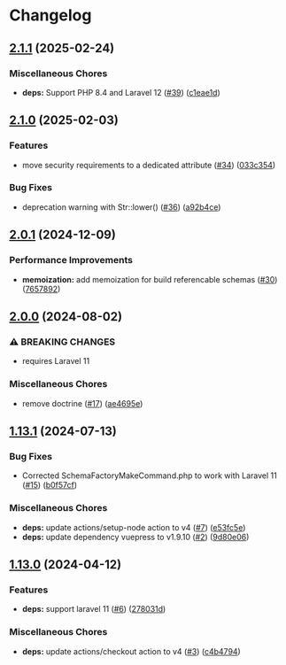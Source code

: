 # Changelog

## [2.1.1](https://github.com/Nova-Edge/laravel-openapi/compare/v2.1.0...v2.1.1) (2025-02-24)


### Miscellaneous Chores

* **deps:** Support PHP 8.4 and Laravel 12 ([#39](https://github.com/Nova-Edge/laravel-openapi/issues/39)) ([c1eae1d](https://github.com/Nova-Edge/laravel-openapi/commit/c1eae1d680b1f36579f8a3c416dd6adf7883f3f9))

## [2.1.0](https://github.com/Nova-Edge/laravel-openapi/compare/v2.0.1...v2.1.0) (2025-02-03)


### Features

* move security requirements to a dedicated attribute ([#34](https://github.com/Nova-Edge/laravel-openapi/issues/34)) ([033c354](https://github.com/Nova-Edge/laravel-openapi/commit/033c354c47cab100d0bbb0354d4f0709e0484379))


### Bug Fixes

* deprecation warning with Str::lower() ([#36](https://github.com/Nova-Edge/laravel-openapi/issues/36)) ([a92b4ce](https://github.com/Nova-Edge/laravel-openapi/commit/a92b4ce171daa721c94da23e42bf02c4f5896951))

## [2.0.1](https://github.com/Nova-Edge/laravel-openapi/compare/v2.0.0...v2.0.1) (2024-12-09)


### Performance Improvements

* **memoization:** add memoization for build referencable schemas ([#30](https://github.com/Nova-Edge/laravel-openapi/issues/30)) ([7657892](https://github.com/Nova-Edge/laravel-openapi/commit/765789290c4b43dedf3f7e4f96ef32cbe82a9087))

## [2.0.0](https://github.com/Nova-Edge/laravel-openapi/compare/v1.13.1...v2.0.0) (2024-08-02)


### ⚠ BREAKING CHANGES

* requires Laravel 11

### Miscellaneous Chores

* remove doctrine ([#17](https://github.com/Nova-Edge/laravel-openapi/issues/17)) ([ae4695e](https://github.com/Nova-Edge/laravel-openapi/commit/ae4695e9973fe6b9e70c4c132bdc324c57075635))

## [1.13.1](https://github.com/Nova-Edge/laravel-openapi/compare/v1.13.0...v1.13.1) (2024-07-13)


### Bug Fixes

* Corrected SchemaFactoryMakeCommand.php to work with Laravel 11 ([#15](https://github.com/Nova-Edge/laravel-openapi/issues/15)) ([b0f57cf](https://github.com/Nova-Edge/laravel-openapi/commit/b0f57cf0b56a0edbe686a0202631e9cfc9b8283a))


### Miscellaneous Chores

* **deps:** update actions/setup-node action to v4 ([#7](https://github.com/Nova-Edge/laravel-openapi/issues/7)) ([e53fc5e](https://github.com/Nova-Edge/laravel-openapi/commit/e53fc5e09aadbbc40f63cfa236155e57a23630a6))
* **deps:** update dependency vuepress to v1.9.10 ([#2](https://github.com/Nova-Edge/laravel-openapi/issues/2)) ([9d80e06](https://github.com/Nova-Edge/laravel-openapi/commit/9d80e069c75cb65fe73a5fcd6f994e3c453a15f7))

## [1.13.0](https://github.com/Nova-Edge/laravel-openapi/compare/v1.12.0...v1.13.0) (2024-04-12)


### Features

* **deps:** support laravel 11 ([#6](https://github.com/Nova-Edge/laravel-openapi/issues/6)) ([278031d](https://github.com/Nova-Edge/laravel-openapi/commit/278031da0d02bcc6b204ab61390e7e4c91de391d))


### Miscellaneous Chores

* **deps:** update actions/checkout action to v4 ([#3](https://github.com/Nova-Edge/laravel-openapi/issues/3)) ([c4b4794](https://github.com/Nova-Edge/laravel-openapi/commit/c4b479401102b88bd6e6ea06ba2610288dbb292d))
